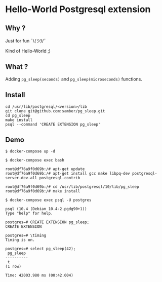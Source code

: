 
# Hello-World Postgresql extension

## Why ?

Just for fun ¯\\_(ツ)_/¯

Kind of Hello-World ;)

## What ?

Adding `pg_sleep(seconds)` and `pg_sleep(microseconds)` functions.

## Install

```
cd /usr/lib/postgresql/<version>/lib
git clone git@github.com:samber/pg_sleep.git
cd pg_sleep
make install
psql --command 'CREATE EXTENSION pg_sleep'
```

## Demo

```
$ docker-compose up -d
````

```
$ docker-compose exec bash

root@df76a9f0d69b:/# apt-get update
root@df76a9f0d69b:/# apt-get install gcc make libpq-dev postgresql-server-dev-all postgresql-contrib

root@df76a9f0d69b:/# cd /usr/lib/postgresql/10/lib/pg_sleep
root@df76a9f0d69b:/# make install
```

```
$ docker-compose exec psql -U postgres

psql (10.4 (Debian 10.4-2.pgdg90+1))
Type "help" for help.

postgres=# CREATE EXTENSION pg_sleep;
CREATE EXTENSION

postgres=# \timing
Timing is on.

postgres=# select pg_sleep(42);
 pg_sleep
----------
 t
(1 row)

Time: 42003.980 ms (00:42.004)
```
